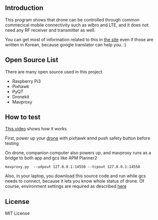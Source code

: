 ## Introduction   

This program shows that drone can be controlled through common commecical mobile connectivity such as wibro and LTE, and it does not need any RF receiver and transmitter as well.

You can get most of information related to this in [the site](http://tech.tigiminsight.com/2016/06/12/how-to-use-dronekit.html) even if those are written in Korean, because google translator can help you. :)  

## Open Source List

There are many open source used in this project 

- Raspberry Pi3 
- Pixhawk
- PyQT
- Dronekit
- Mavproxy

## How to test  

[This video](https://www.youtube.com/watch?v=6sRNNMlCmjM) shows how it works  

First, power up your [drone](https://pixhawk.org/platforms/multicopters/dji_flamewheel_450) with pixhawk annd push safety button before testing  

On drone, companion computer also powers up, and mavproxy runs as a bridge to both app and gcs like APM Planner2

	mavproxy.py  --udpout 127.0.0.1:14550 --tcpout 127.0.0.1:14550 

Also, in your laptop, you download this source code and run while gcs needs to connect, because it lets you know whole status of drone. Of course, environment settings are required as described [here](http://tech.tigiminsight.com/2016/06/12/how-to-use-dronekit.html)

## License  
  
MIT License